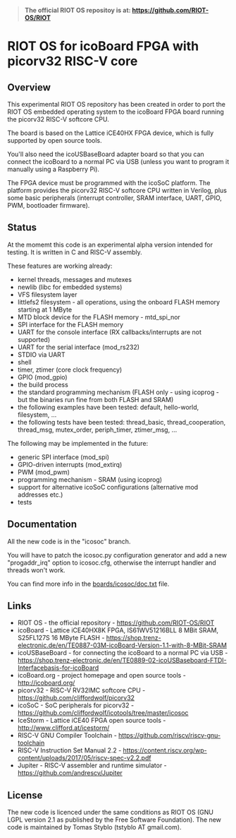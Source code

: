 
> 
> **The official RIOT OS repositoy is at: https://github.com/RIOT-OS/RIOT**
>

# RIOT OS for icoBoard FPGA with picorv32 RISC-V core

## Overview

This experimental RIOT OS repository has been created in order to port the RIOT OS embedded operating system to the icoBoard FPGA board running the picorv32 RISC-V softcore CPU.

The board is based on the Lattice iCE40HX FPGA device, which is fully supported by open source tools. 

You'll also need the icoUSBaseBoard adapter board so that you can connect the icoBoard to a normal PC via USB (unless you want to program it manually using a Raspberry Pi).

The FPGA device must be programmed with the icoSoC platform. The platform provides the picorv32 RISC-V softcore CPU written in Verilog, plus some basic peripherals (interrupt controller, SRAM interface, UART, GPIO, PWM, bootloader firmware). 

## Status

At the momemt this code is an experimental alpha version intended for testing. It is written in C and RISC-V assembly.

These features are working already:

* kernel threads, messages and mutexes
* newlib (libc for embedded systems)
* VFS filesystem layer
* littlefs2 filesystem - all operations, using the onboard FLASH memory starting at 1 MByte
* MTD block device for the FLASH memory - mtd\_spi\_nor
* SPI interface for the FLASH memory
* UART for the console interface (RX callbacks/interrupts are not supported)
* UART for the serial interface (mod\_rs232)
* STDIO via UART
* shell
* timer, ztimer (core clock frequency)
* GPIO (mod\_gpio)
* the build process
* the standard programming mechanism (FLASH only - using icoprog - but the binaries run fine from both FLASH and SRAM)
* the following examples have been tested: default, hello-world, filesystem, ...
* the following tests have been tested: thread\_basic, thread\_cooperation, thread\_msg, mutex\_order, periph\_timer, ztimer\_msg, ...

The following may be implemented in the future:

* generic SPI interface (mod\_spi)
* GPIO-driven interrupts (mod\_extirq)
* PWM (mod\_pwm)
* programming mechanism - SRAM (using icoprog)
* support for alternative icoSoC configurations (alternative mod addresses etc.)
* tests

## Documentation

All the new code is in the "icosoc" branch.

You will have to patch the icosoc.py configuration generator and add a new "progaddr\_irq" option to icosoc.cfg,
otherwise the interrupt handler and threads won't work.

You can find more info in the [boards/icosoc/doc.txt](boards/icosoc/doc.txt) file.

## Links

* RIOT OS - the official repository - https://github.com/RIOT-OS/RIOT
* icoBoard - Lattice iCE40HX8K FPGA, IS61WV51216BLL 8 MBit SRAM, S25FL127S 16 MByte FLASH - https://shop.trenz-electronic.de/en/TE0887-03M-icoBoard-Version-1.1-with-8-MBit-SRAM
* icoUSBaseBoard - for connecting the icoBoard to a normal PC via USB - https://shop.trenz-electronic.de/en/TE0889-02-icoUSBaseboard-FTDI-Interfacebasis-for-icoBoard
* icoBoard.org - project homepage and open source tools - http://icoboard.org/
* picorv32 - RISC-V RV32IMC softcore CPU - https://github.com/cliffordwolf/picorv32
* icoSoC - SoC peripherals for picorv32 - https://github.com/cliffordwolf/icotools/tree/master/icosoc
* IceStorm - Lattice iCE40 FPGA open source tools - http://www.clifford.at/icestorm/
* RISC-V GNU Compiler Toolchain - https://github.com/riscv/riscv-gnu-toolchain
* RISC-V Instruction Set Manual 2.2 - https://content.riscv.org/wp-content/uploads/2017/05/riscv-spec-v2.2.pdf
* Jupiter - RISC-V assembler and runtime simulator - https://github.com/andrescv/Jupiter

## License

The new code is licenced under the same conditions as RIOT OS (GNU LGPL version 2.1 as published by the Free Software Foundation).
The new code is maintained by Tomas Styblo (tstyblo AT gmail.com).

